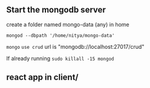 ## Start the mongodb server
 
create a folder named mongo-data (any) in home

`mongod --dbpath '/home/nitya/mongo-data'`

`mongo`
`use crud`
url is "mongodb://localhost:27017/crud"

If already running
`sudo killall -15 mongod`


## react app in client/